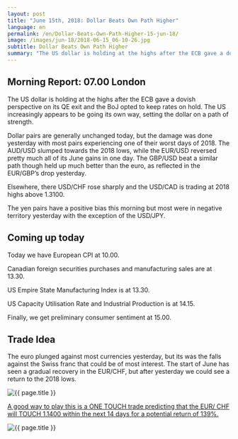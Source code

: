 ```yaml
---
layout: post
title: "June 15th, 2018: Dollar Beats Own Path Higher"
language: en
permalink: /en/Dollar-Beats-Own-Path-Higher-15-jun-18/
image: /images/jun-18/2018-06-15_06-10-26.jpg
subtitle: Dollar Beats Own Path Higher
summary: "The US dollar is holding at the highs after the ECB gave a dovish perspective on its QE exit and the BoJ opted to keep rates on hold. The US increasingly appears to be going its own way, setting the dollar on a path of strength"
---
```

## Morning Report: 07.00 London

The US dollar is holding at the highs after the ECB gave a dovish perspective on its QE exit and the BoJ opted to keep rates on hold. The US increasingly appears to be going its own way, setting the dollar on a path of strength. 

Dollar pairs are generally unchanged today, but the damage was done yesterday with most pairs experiencing one of their worst days of 2018. The AUD/USD slumped towards the 2018 lows, while the EUR/USD reversed pretty much all of its June gains in one day. The GBP/USD beat a similar path though held up much better than the euro, as reflected in the EUR/GBP’s drop yesterday. 

Elsewhere, there USD/CHF rose sharply and the USD/CAD is trading at 2018 highs above 1.3100.

The yen pairs have a positive bias this morning but most were in negative territory yesterday with the exception of the USD/JPY. 

## Coming up today

Today we have European CPI at 10.00.

Canadian foreign securities purchases and manufacturing sales are at 13.30. 

US Empire State Manufacturing Index is at 13.30. 

US Capacity Utilisation Rate and Industrial Production is at 14.15. 

Finally, we get preliminary consumer sentiment at 15.00. 

## Trade Idea

The euro plunged against most currencies yesterday, but its was the falls against the Swiss franc that could be of most interest. The start of June has seen a gradual recovery in the EUR/CHF, but after yesterday we could see a return to the 2018 lows.

<img class="post-image" src="{{ site.url }}/images/jun-18/2018-06-15_06-10-26.jpg" alt="{{ page.title }}" title="{{ page.title }}">

<a href="%LINK%%currency=GBP&market=forex&underlying=frxEURCHF&formname=touchnotouch&duration_amount=14&duration_units=d&amount=10&amount_type=stake&expiry_type=duration&barrier=1.1400" target="_blank">A good way to play this is a ONE TOUCH trade predicting that the EUR/ CHF will TOUCH 1.1400 within the next 14 days for a potential return of 139%.</a>

<img class="post-image" src="{{ site.url }}/images/jun-18/2018-06-15_06-13-35.jpg" alt="{{ page.title }}" title="{{ page.title }}">
